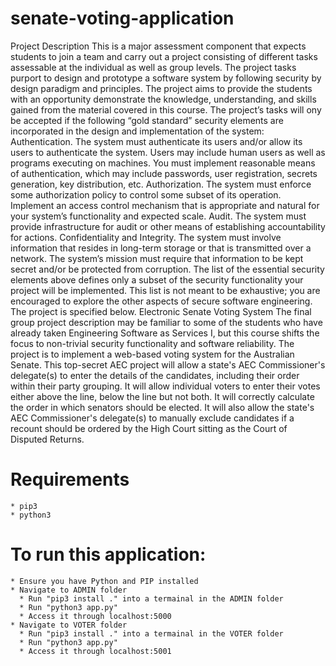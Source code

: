 # senate-voting-application
Project Description 
This is a major assessment component that expects students to join a team and carry out a project consisting of different tasks assessable at the individual as well as group levels. The project tasks purport to design and prototype a software system by following security by design paradigm and principles. The project aims to provide the students with an opportunity demonstrate the knowledge, understanding, and skills gained from the material covered in this course. The project’s tasks will ony be accepted if the following “gold standard” security elements are incorporated in the design and implementation of the system: Authentication. The system must authenticate its users and/or allow its users to authenticate the system. Users may include human users as well as programs executing on machines. You must implement reasonable means of authentication, which may include passwords, user registration, secrets generation, key distribution, etc. Authorization. The system must enforce some authorization policy to control some subset of its operation. Implement an access control mechanism that is appropriate and natural for your system’s functionality and expected scale. Audit. The system must provide infrastructure for audit or other means of establishing accountability for actions. Confidentiality and Integrity. The system must involve information that resides in long-term storage or that is transmitted over a network. The system’s mission must require that information to be kept secret and/or be protected from corruption. The list of the essential security elements above defines only a subset of the security functionality your project will be implemented. This list is not meant to be exhaustive; you are encouraged to explore the other aspects of secure software engineering. The project is specified below. Electronic Senate Voting System The final group project description may be familiar to some of the students who have already taken Engineering Software as Services I, but this course shifts the focus to non-trivial security functionality and software reliability. The project is to implement a web-based voting system for the Australian Senate. This top-secret AEC project will allow a state's AEC Commissioner's delegate(s) to enter the details of the candidates, including their order within their party grouping. It will allow individual voters to enter their votes either above the line, below the line but not both. It will correctly calculate the order in which senators should be elected. It will also allow the state's AEC Commissioner's delegate(s) to manually exclude candidates if a recount should be ordered by the High Court sitting as the Court of Disputed Returns.

# Requirements

    * pip3
    * python3

# To run this application:

    * Ensure you have Python and PIP installed
    * Navigate to ADMIN folder
      * Run "pip3 install ." into a termainal in the ADMIN folder
      * Run "python3 app.py"
      * Access it through localhost:5000
    * Navigate to VOTER folder
      * Run "pip3 install ." into a termainal in the VOTER folder
      * Run "python3 app.py"
      * Access it through localhost:5001

